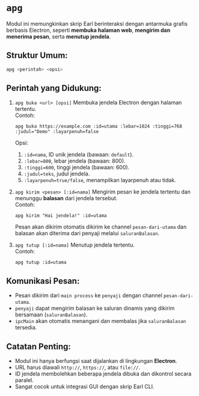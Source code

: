 # `apg`
Modul ini memungkinkan skrip Earl berinteraksi dengan antarmuka grafis berbasis Electron, seperti **membuka halaman web**, **mengirim dan menerima pesan**, serta **menutup jendela**.

## Struktur Umum:
```bash
apg <perintah> <opsi>
```

## Perintah yang Didukung:
1. `apg buka <url> [opsi]`
   Membuka jendela Electron dengan halaman tertentu.\
   Contoh:
   ```earl
   apg buka https://example.com :id=utama :lebar=1024 :tinggi=768 :judul="Demo" :layarpenuh=false
   ```
   Opsi:
   1. `:id=nama`, ID unik jendela (bawaan: `default`).
   2. `:lebar=800`, lebar jendela (bawaan: 800).
   3. `:tinggi=600`, tinggi jendela (bawaan: 600).
   4. `:judul=teks`, judul jendela.
   5. `:layarpenuh=true/false`, menampilkan layarpenuh atau tidak.
  
2. `apg kirim <pesan> [:id=nama]`
   Mengirim pesan ke jendela tertentu dan menunggu **balasan** dari jendela tersebut.\
   Contoh:
   ```earl
   apg kirim "Hai jendela!" :id=utama
   ```
   Pesan akan dikirim otomatis dikirim ke channel `pesan-dari-utama` dan balasan akan diterima dari penyaji melalui `saluranBalasan`.

3. `apg tutup [:id=nama]`
   Menutup jendela tertentu.\
   Contoh:
   ```earl
   apg tutup :id=utama
   ```

## Komunikasi Pesan:
- Pesan dikirim dari `main process` ke `penyaji` dengan channel `pesan-dari-utama`.
- `penyaji` dapat mengirim balasan ke saluran dinamis yang dikirim bersamaan (`saluranBalasan`).
- `ipcMain` akan otomatis menangani dan membalas jika `saluranBalasan` tersedia.

## Catatan Penting:
- Modul ini hanya berfungsi saat dijalankan di lingkungan **Electron**.
- URL harus diawali `http://`, `https://`, atau `file://`.
- ID jendela membolehkan beberapa jendela dibuka dan dikontrol secara paralel.
- Sangat cocok untuk integrasi GUI dengan skrip Earl CLI.
